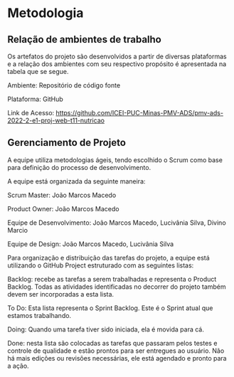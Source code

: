 
# Metodologia

## Relação de ambientes de trabalho

Os artefatos do projeto são desenvolvidos a partir de diversas plataformas e a relação dos ambientes com seu respectivo propósito é apresentada na tabela que se segue. 

Ambiente: Repositório de código fonte

Plataforma: GitHub

Link de Acesso: https://github.com/ICEI-PUC-Minas-PMV-ADS/pmv-ads-2022-2-e1-proj-web-t11-nutricao

## Gerenciamento de Projeto

A equipe utiliza metodologias ágeis, tendo escolhido o Scrum como base para definição do processo de desenvolvimento.

A equipe está organizada da seguinte maneira:

Scrum Master: João Marcos Macedo

Product Owner: João Marcos Macedo

Equipe de Desenvolvimento: João Marcos Macedo,  Lucivânia Silva, Divino Marcio

Equipe de Design: João Marcos Macedo, Lucivânia Silva

Para organização e distribuição das tarefas do projeto, a equipe está utilizando o GitHub Project estruturado com as seguintes listas: 

Backlog: recebe as tarefas a serem trabalhadas e representa o Product Backlog. Todas as atividades identificadas no decorrer do projeto também devem ser incorporadas a esta lista.

To Do: Esta lista representa o Sprint Backlog. Este é o Sprint atual que estamos trabalhando.

Doing: Quando uma tarefa tiver sido iniciada, ela é movida para cá.

Done: nesta lista são colocadas as tarefas que passaram pelos testes e controle de qualidade e estão prontos para ser entregues ao usuário. Não há mais edições ou revisões necessárias, ele está agendado e pronto para a ação.

